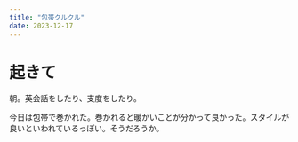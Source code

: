 ```yaml
---
title: "包帯クルクル"
date: 2023-12-17
---
```


# 起きて
朝。英会話をしたり、支度をしたり。

今日は包帯で巻かれた。巻かれると暖かいことが分かって良かった。スタイルが良いといわれているっぽい。そうだろうか。